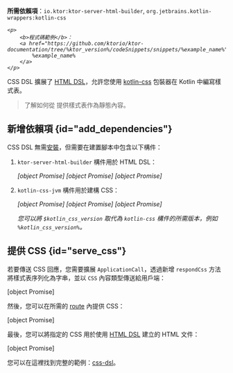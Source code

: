 [//]: # (title: CSS DSL)

<tldr>
<p>
<b>所需依賴項</b>：<code>io.ktor:ktor-server-html-builder</code>, <code>org.jetbrains.kotlin-wrappers:kotlin-css</code>
</p>
<var name="example_name" value="css-dsl"/>

    <p>
        <b>程式碼範例</b>：
        <a href="https://github.com/ktorio/ktor-documentation/tree/%ktor_version%/codeSnippets/snippets/%example_name%">
            %example_name%
        </a>
    </p>
    
</tldr>

CSS DSL 擴展了 [HTML DSL](server-html-dsl.md)，允許您使用 [kotlin-css](https://github.com/JetBrains/kotlin-wrappers/blob/master/kotlin-css/README.md) 包裝器在 Kotlin 中編寫樣式表。

> 了解如何從 [](server-static-content.md) 提供樣式表作為靜態內容。

## 新增依賴項 {id="add_dependencies"}
CSS DSL 無需[安裝](server-plugins.md#install)，但需要在建置腳本中包含以下構件：

1. `ktor-server-html-builder` 構件用於 HTML DSL：

   <var name="artifact_name" value="ktor-server-html-builder"/>
   
    <tabs group="languages">
        <tab title="Gradle (Kotlin)" group-key="kotlin">
            [object Promise]
        </tab>
        <tab title="Gradle (Groovy)" group-key="groovy">
            [object Promise]
        </tab>
        <tab title="Maven" group-key="maven">
            [object Promise]
        </tab>
    </tabs>
    
   
2. `kotlin-css-jvm` 構件用於建構 CSS：

   <var name="group_id" value="org.jetbrains.kotlin-wrappers"/>
   <var name="artifact_name" value="kotlin-css"/>
   <var name="version" value="kotlin_css_version"/>
   
    <tabs group="languages">
        <tab title="Gradle (Kotlin)" group-key="kotlin">
            [object Promise]
        </tab>
        <tab title="Gradle (Groovy)" group-key="groovy">
            [object Promise]
        </tab>
        <tab title="Maven" group-key="maven">
            [object Promise]
        </tab>
    </tabs>
    
   
   您可以將 `$kotlin_css_version` 取代為 `kotlin-css` 構件的所需版本，例如 `%kotlin_css_version%`。

## 提供 CSS {id="serve_css"}

若要傳送 CSS 回應，您需要擴展 `ApplicationCall`，透過新增 `respondCss` 方法將樣式表序列化為字串，並以 `CSS` 內容類型傳送給用戶端：

[object Promise]

然後，您可以在所需的 [route](server-routing.md) 內提供 CSS：

[object Promise]

最後，您可以將指定的 CSS 用於使用 [HTML DSL](server-html-dsl.md) 建立的 HTML 文件：

[object Promise]

您可以在這裡找到完整的範例：[css-dsl](https://github.com/ktorio/ktor-documentation/tree/%ktor_version%/codeSnippets/snippets/css-dsl)。